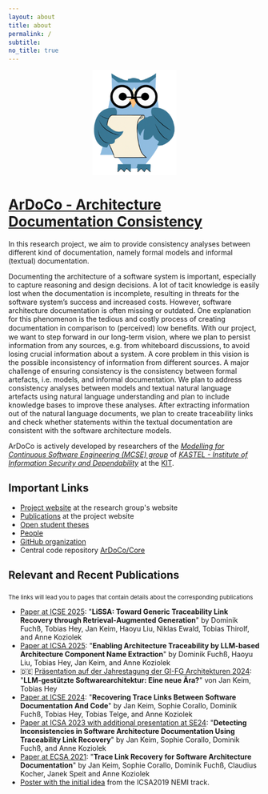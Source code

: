 ```yaml
---
layout: about
title: about
permalink: /
subtitle:
no_title: true
---
```


<p align="center">
	<img alt="ArDoCo" src="/assets/img/logo.png" height="210"/>
</p>

# [ArDoCo - Architecture Documentation Consistency](https://github.com/ArDoCo)

In this research project, we aim to provide consistency analyses between different kind of documentation, namely formal models and informal (textual) documentation.

Documenting the architecture of a software system is important, especially to capture reasoning and design decisions. A lot of tacit knowledge is easily lost when the documentation is incomplete, resulting in threats for the software system’s success and increased costs. However, software architecture documentation is often missing or outdated. One explanation for this phenomenon is the tedious and costly process of creating documentation in comparison to (perceived) low beneﬁts. With our project, we want to step forward in our long-term vision, where we plan to persist information from any sources, e.g. from whiteboard discussions, to avoid losing crucial information about a system. A core problem in this vision is the possible inconsistency of information from different sources. A major challenge of ensuring consistency is the consistency between formal artefacts, i.e. models, and informal documentation. We plan to address consistency analyses between models and textual natural language artefacts using natural language understanding and plan to include knowledge bases to improve these analyses. After extracting information out of the natural language documents, we plan to create traceability links and check whether statements within the textual documentation are consistent with the software architecture models.

ArDoCo is actively developed by researchers of the _[Modelling for Continuous Software Engineering (MCSE) group](https://mcse.kastel.kit.edu)_ of _[KASTEL - Institute of Information Security and Dependability](https://kastel.kit.edu)_ at the [KIT](https://www.kit.edu).

## Important Links

- [Project website](https://mcse.kastel.kit.edu/Projects_ArDoCo.php) at the research group's website
- [Publications](https://mcse.kastel.kit.edu/Projects_ArDoCo.php?tab=%5B577%5D#tabpanel-577) at the project website
- [Open student theses](https://sdq.kastel.kit.edu/wiki/Ausschreibungen/ArDoCo)
- [People](/people/)
- [GitHub organization](https://github.com/ArDoCo)
- Central code repository [ArDoCo/Core](https://github.com/ArDoCo/Core)

## Relevant and Recent Publications

<sub> The links will lead you to pages that contain details about the corresponding publications </sub>

- [Paper at ICSE 2025](/c/icse25): "**LiSSA: Toward Generic Traceability Link Recovery through Retrieval-Augmented Generation**" by Dominik Fuchß, Tobias Hey, Jan Keim, Haoyu Liu, Niklas Ewald, Tobias Thirolf, and Anne Koziolek
- [Paper at ICSA 2025](/c/icsa25): "**Enabling Architecture Traceability by LLM-based Architecture Component Name Extraction**" by Dominik Fuchß, Haoyu Liu, Tobias Hey, Jan Keim, and Anne Koziolek
- 🇩🇪 [Präsentation auf der Jahrestagung der GI-FG Architekturen 2024](/c/fg-arch24): "**LLM-gestützte Softwarearchitektur: Eine neue Ära?**" von Jan Keim, Tobias Hey
- [Paper at ICSE 2024](/c/icse24): "**Recovering Trace Links Between Software Documentation And Code**" by Jan Keim, Sophie Corallo, Dominik Fuchß, Tobias Hey, Tobias Telge, and Anne Koziolek
- [Paper at ICSA 2023 with additional presentation at SE24](/c/icsa23): "**Detecting Inconsistencies in Software Architecture Documentation Using Traceability Link Recovery**" by Jan Keim, Sophie Corallo, Dominik Fuchß, and Anne Koziolek
- [Paper at ECSA 2021](/c/ecsa21): "**Trace Link Recovery for Software Architecture Documentation**" by Jan Keim, Sophie Corallo, Dominik Fuchß, Claudius Kocher, Janek Speit and Anne Koziolek
- [Poster with the initial idea](/initial-poster-2019/) from the ICSA2019 NEMI track.
